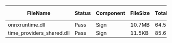 ﻿ | FileName                  | Status | Component | FileSize | TotalTime(sec) | Upload(sec) | Submit(sec) | SignWait(sec) | Retry Count | 
 |---------------------------|--------|-----------|----------|----------------|-------------|-------------|---------------|-------------|
 | onnxruntime.dll           | Pass   | Sign      | 10.7MB   | 64.55          | 1.51        | 0.34        | 62.65         | 0           | 
 | time_providers_shared.dll | Pass   | Sign      | 11.5KB   | 85.65          | 0.69        | 0.39        | 83.75         | 0           | 
